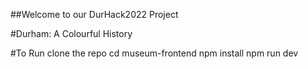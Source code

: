 ##Welcome to our DurHack2022 Project


#Durham: A Colourful History

#To Run
clone the repo
cd museum-frontend
npm install
npm run dev
